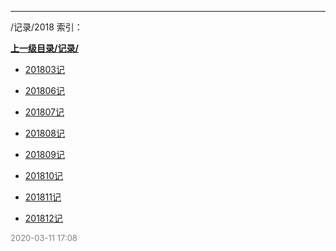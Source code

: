
----

/记录/2018 索引：


**[上一级目录/记录/](/记录/)**

- [201803记](/记录/2018/201803记)

- [201806记](/记录/2018/201806记)

- [201807记](/记录/2018/201807记)

- [201808记](/记录/2018/201808记)

- [201809记](/记录/2018/201809记)

- [201810记](/记录/2018/201810记)

- [201811记](/记录/2018/201811记)

- [201812记](/记录/2018/201812记)


<font size=2 color='grey'> 2020-03-11 17:08 </font>